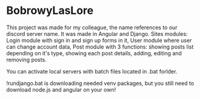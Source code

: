 # BobrowyLasLore
This project was made for my colleague, the name references to our discord server name.
It was made in Angular and Django.
Sites modules: 
Login module with sign in and sign up forms in it,
User module where user can change account data,
Post module with 3 functions: showing posts list depending on it's type, showing each post details, adding, editing and removing posts.

You can activate local servers with batch files located in .bat forlder.

!rundjango.bat is downloading needed venv packages, but you still need to download node.js and angular on your own!
